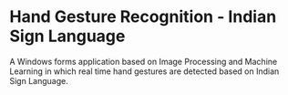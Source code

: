 # Hand Gesture Recognition - Indian Sign Language 
A Windows forms application based on Image Processing and Machine Learning in which real time hand
gestures are detected based on Indian Sign Language.
